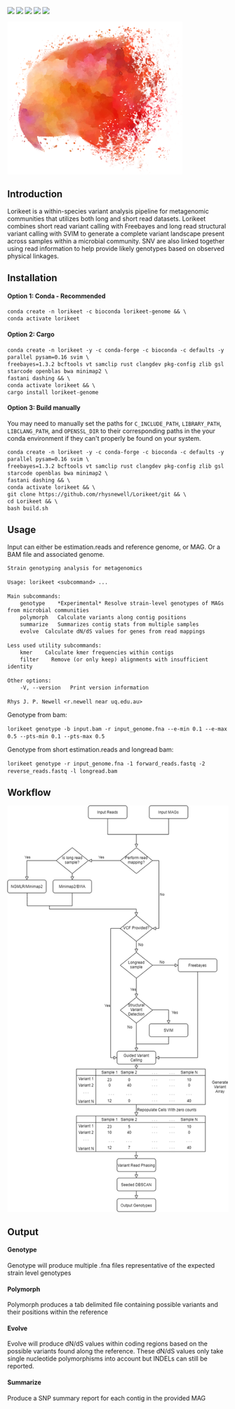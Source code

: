 ![](https://travis-ci.com/rhysnewell/Lorikeet.svg?branch=master)
![](https://anaconda.org/bioconda/lorikeet-genome/badges/license.svg)
![](https://anaconda.org/bioconda/lorikeet-genome/badges/version.svg)
![](https://anaconda.org/bioconda/lorikeet-genome/badges/latest_release_relative_date.svg)
![](https://anaconda.org/bioconda/lorikeet-genome/badges/platforms.svg)


![](docs/images/lorikeet_logo_crop.png)

## Introduction

Lorikeet is a within-species variant analysis pipeline for metagenomic communities that utilizes both long and short read datasets.
Lorikeet combines short read variant calling with Freebayes and long read structural variant calling with SVIM to generate a 
complete variant landscape present across samples within a microbial community. SNV are also linked together using read 
information to help provide likely genotypes based on observed physical linkages.

## Installation

#### Option 1: Conda - Recommended
```
conda create -n lorikeet -c bioconda lorikeet-genome && \
conda activate lorikeet
```

#### Option 2: Cargo
```
conda create -n lorikeet -y -c conda-forge -c bioconda -c defaults -y parallel pysam=0.16 svim \ 
freebayes=1.3.2 bcftools vt samclip rust clangdev pkg-config zlib gsl starcode openblas bwa minimap2 \ 
fastani dashing && \ 
conda activate lorikeet && \ 
cargo install lorikeet-genome
```

#### Option 3: Build manually
You may need to manually set the paths for `C_INCLUDE_PATH`, `LIBRARY_PATH`, `LIBCLANG_PATH`, and `OPENSSL_DIR` to their corresponding
paths in the your conda environment if they can't properly be found on your system.
```
conda create -n lorikeet -y -c conda-forge -c bioconda -c defaults -y parallel pysam=0.16 svim \ 
freebayes=1.3.2 bcftools vt samclip rust clangdev pkg-config zlib gsl starcode openblas bwa minimap2 \ 
fastani dashing && \ 
conda activate lorikeet && \ 
git clone https://github.com/rhysnewell/Lorikeet/git && \ 
cd Lorikeet && \ 
bash build.sh
```


## Usage

Input can either be estimation.reads and reference genome, or MAG. Or a BAM file and associated genome.

```
Strain genotyping analysis for metagenomics

Usage: lorikeet <subcommand> ...

Main subcommands:
    genotype    *Experimental* Resolve strain-level genotypes of MAGs from microbial communities
    polymorph   Calculate variants along contig positions
    summarize   Summarizes contig stats from multiple samples
    evolve  Calculate dN/dS values for genes from read mappings

Less used utility subcommands:
    kmer    Calculate kmer frequencies within contigs
    filter    Remove (or only keep) alignments with insufficient identity

Other options:
    -V, --version   Print version information

Rhys J. P. Newell <r.newell near uq.edu.au>
```

Genotype from bam:

`lorikeet genotype -b input.bam -r input_genome.fna --e-min 0.1 --e-max 0.5 --pts-min 0.1 --pts-max 0.5`

Genotype from short estimation.reads and longread bam:

`lorikeet genotype -r input_genome.fna -1 forward_reads.fastq -2 reverse_reads.fastq -l longread.bam`

## Workflow

![](docs/images/Lorikeet-workflow.png)


## Output

#### Genotype 
Genotype will produce multiple .fna files representative of the expected strain level genotypes

#### Polymorph
Polymorph produces a tab delimited file containing possible variants and their positions within the reference

#### Evolve
Evolve will produce dN/dS values within coding regions based on the possible variants found along the reference.
These dN/dS values only take single nucleotide polymorphisms into account but INDELs can still be reported.

#### Summarize
Produce a SNP summary report for each contig in the provided MAG